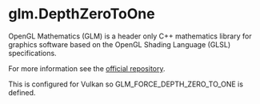 # glm.DepthZeroToOne

OpenGL Mathematics (GLM) is a header only C++ mathematics library for graphics software based on the OpenGL Shading Language (GLSL) specifications.

For more information see the [official repository](https://github.com/g-truc/glm).

This is configured for Vulkan so GLM_FORCE_DEPTH_ZERO_TO_ONE is defined.
